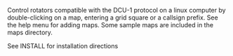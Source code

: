 Control rotators compatible with the DCU-1 protocol on a linux computer by double-clicking on a map, entering a grid square or a callsign prefix. See the help menu for adding maps. Some sample maps are included in the maps directory.

See INSTALL for installation directions
